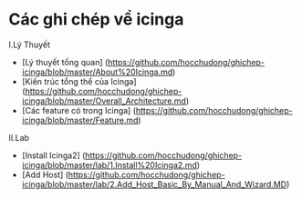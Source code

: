 # Các ghi chép về icinga
I.Lý Thuyết
- [Lý thuyết tổng quan] (https://github.com/hocchudong/ghichep-icinga/blob/master/About%20Icinga.md)
- [Kiến trúc tổng thể của Icinga] (https://github.com/hocchudong/ghichep-icinga/blob/master/Overall_Architecture.md)
- [Các feature có trong Icinga] (https://github.com/hocchudong/ghichep-icinga/blob/master/Feature.md)

II.Lab
- [Install Icinga2] (https://github.com/hocchudong/ghichep-icinga/blob/master/lab/1.Install%20Icinga2.md)
- [Add Host] (https://github.com/hocchudong/ghichep-icinga/blob/master/lab/2.Add_Host_Basic_By_Manual_And_Wizard.MD)
